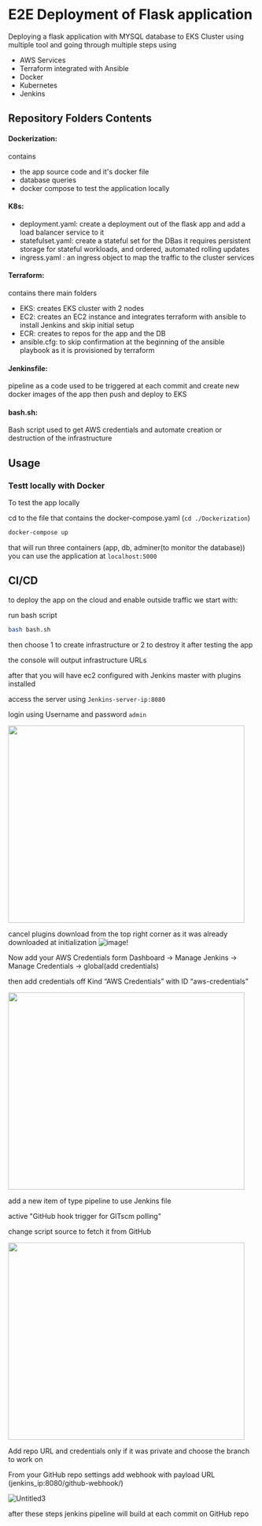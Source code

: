 # E2E Deployment of Flask application
Deploying a flask application with MYSQL database to EKS Cluster using multiple tool and going through multiple steps using
- AWS Services
- Terraform integrated with Ansible
- Docker
- Kubernetes
- Jenkins
## Repository Folders Contents
#### Dockerization:
contains 
- the app source code and it's docker file
- database queries 
- docker compose to test the application locally
#### K8s:
- deployment.yaml: create a deployment out of the flask app and add a load balancer service to it 
- statefulset.yaml: create a stateful set for the DBas it requires persistent storage for stateful workloads, and ordered, automated rolling updates
- ingress.yaml : an ingress object to map the traffic to the cluster services
#### Terraform:
contains there main folders
- EKS: creates EKS cluster with 2 nodes
- EC2: creates an EC2 instance and integrates terraform with ansible to install Jenkins and skip initial setup 
- ECR: creates to repos for the app and the DB
- ansible.cfg: to skip confirmation at the beginning of the ansible playbook as it is provisioned by terraform 
#### Jenkinsfile:
pipeline as a code used to be triggered at each commit and create new docker images of the app then push and deploy to EKS
#### bash.sh:
Bash script used to get AWS credentials and automate creation or destruction of the  infrastructure

## Usage
### Testt locally with Docker
To test the app locally 

cd to the file that contains the docker-compose.yaml (`cd ./Dockerization`)
```bash
docker-compose up 
```
that will run three containers (app, db, adminer(to monitor the database))
you can use the application at `localhost:5000`
## CI/CD
to deploy the app on the cloud and enable outside traffic we start with:

run bash script 
```bash
bash bash.sh
```
then choose 1 to create infrastructure or 2 to destroy it after testing the app

the console will output infrastructure URLs

after that you will have ec2 configured with Jenkins master with plugins installed 

access the server using `Jenkins-server-ip:8080`

login using Username and password `admin`

<img src="https://i.stack.imgur.com/IbhDD.png" width="480" height="400" />

cancel plugins download from the top right corner as it was already downloaded at initialization
![image!](https://phoenixnap.com/kb/wp-content/uploads/2021/11/install-jenkins-windows-13-install-plugins.png)

Now add your AWS Credentials form  Dashboard → Manage Jenkins → Manage Credentials → global(add credentials)

then add credentials off Kind “AWS Credentials” with ID “aws-credentials”

<img src="https://user-images.githubusercontent.com/117172376/226955848-f244adee-c597-44ca-a6c6-fc1797a6bf43.png" width="480" height="400" />

add a new item of type pipeline to use Jenkins file

active "GitHub hook trigger for GITscm polling"

change script source to fetch it from GitHub

<img src="https://user-images.githubusercontent.com/117172376/226956065-08ff54e3-4aff-4db3-ac8c-134043c5166b.png" width="480" height="400" />

Add repo URL and credentials only if it was private and choose the branch to work on

From your GitHub repo settings add webhook with payload URL (jenkins_ip:8080/github-webhook/)

![Untitled3](https://user-images.githubusercontent.com/117172376/226956071-90627c77-b9b6-45fb-a3f2-c5fc8d2c51c5.png)

after these steps jenkins pipeline will build at each commit on GitHub repo

